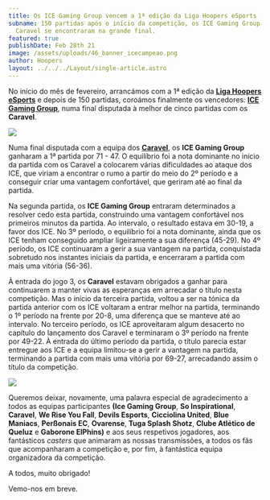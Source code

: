 ```yaml
---
title: Os ICE Gaming Group vencem a 1ª edição da Liga Hoopers eSports
subname: 150 partidas após o início da competição, os ICE Gaming Group e os
  Caravel se encontraram na grande final.
featured: true
publishDate: Feb 28th 21
image: /assets/uploads/46_banner_icecampeao.png
author: Hoopers
layout: ../../../Layout/single-article.astro
---
```

No início do mês de fevereiro, arrancámos com a 1ª edição da **[Liga Hoopers eSports](https://www.instagram.com/hoopers_esports/)** e depois de 150 partidas, coroámos finalmente os vencedores: **[ICE Gaming Group](https://www.instagram.com/icegamingroup/)**, numa final disputada à melhor de cinco partidas com os **Caravel**.

![](/assets/uploads/lineup1.png)

Numa final disputada com a equipa dos **[Caravel](https://www.instagram.com/caravelbc.esports/)**, os **ICE Gaming Group** ganharam a 1ª partida por 71 - 47. O equilíbrio foi a nota dominante no início da partida com os Caravel a colocarem várias dificuldades ao ataque dos ICE, que viriam a encontrar o rumo a partir do meio do 2º período e a conseguir criar uma vantagem confortável, que geriram até ao final da partida.

Na segunda partida, os **ICE Gaming Group** entraram determinados a resolver cedo esta partida, construindo uma vantagem confortável nos primeiros minutos da partida. Ao intervalo, o resultado estava em 30-19, a favor dos ICE. No 3º período, o equilíbrio foi a nota dominante, ainda que os ICE tenham conseguido ampliar ligeiramente a sua diferença (45-29). No 4º período, os ICE continuaram a gerir a sua vantagem na partida, conquistada sobretudo nos instantes iniciais da partida, e encerraram a partida com mais uma vitória (56-36).

À entrada do jogo 3, os **Caravel** estavam obrigados a ganhar para continuarem a manter vivas as esperanças em arrecadar o título nesta competição. Mas o início da terceira partida, voltou a ser na tónica da partida anterior com os ICE voltaram a entrar melhor na partida, terminando o 1º período na frente por 20-8, uma diferença que se manteve até ao intervalo. No terceiro período, os ICE aproveitaram algum desacerto no capítulo do lançamento dos Caravel e terminaram o 3º período na frente por 49-22. À entrada do último período da partida, o título parecia estar entregue aos ICE e a equipa limitou-se a gerir a vantagem na partida, terminando a partida com mais uma vitória por 69-27, arrecadando assim o título da competição.

![](/assets/uploads/campeão2.png)

Queremos deixar, novamente, uma palavra especial de agradecimento a todos as equipas participantes **(Ice Gaming Group**, **So Inspirational**, **Caravel**, **We Rise You Fall**, **Devils Esports**, **Cicciolina United**, **Blue Maniacs**, **Perßonais EC**, **Ovarense**, **Tuga Splash Shotz**, **Clube Atlético de Queluz** e **Gaborone ElPhins)** e aos seus respetivos jogadores, aos fantásticos *casters* que animaram as nossas transmissões, a todos os fãs que acompanharam a competição e, por fim, à fantástica equipa organizadora da competição.

A todos, muito obrigado!

Vemo-nos em breve.